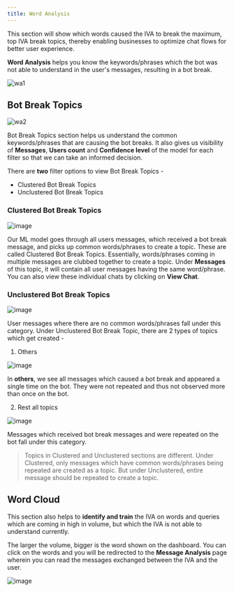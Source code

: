 ```yaml
---
title: Word Analysis
---
```


This section will show which words caused the IVA to break the maximum, top IVA break topics, thereby enabling businesses to optimize chat flows for better user experience.

**Word Analysis** helps you know the keywords/phrases which the bot was not able to understand in the user's messages, resulting in a bot break. 

![wa1](https://user-images.githubusercontent.com/75118325/111724721-c2810880-888b-11eb-9717-c6d41aa0ba99.png)

## Bot Break Topics

![wa2](https://user-images.githubusercontent.com/75118325/111725087-6cf92b80-888c-11eb-978b-542922b0f7ec.png)

Bot Break Topics section helps us understand the common keywords/phrases that are causing the bot breaks. It also gives us visibility of **Messages**, **Users count** and **Confidence level** of the model for each filter so that we can take an informed decision.

There are **two** filter options to view Bot Break Topics - 
* Clustered Bot Break Topics
* Unclustered Bot Break Topics

### Clustered Bot Break Topics

![image](https://user-images.githubusercontent.com/75118325/114655662-481c9a80-9d0a-11eb-9094-48ef2e6f999f.png)

Our ML model goes through all users messages, which received a bot break message, and picks up common words/phrases to create a topic. These are called Clustered Bot Break Topics. Essentially, words/phrases coming in multiple messages are clubbed together to create a topic. Under **Messages** of this topic, it will contain all user messages having the same word/phrase. You can also view these individual chats by clicking on **View Chat**.

### Unclustered Bot Break Topics

![image](https://user-images.githubusercontent.com/75118325/114660250-9afa5000-9d12-11eb-8b66-7d883f5a98c1.png)

User messages where there are no common words/phrases fall under this category. Under Unclustered Bot Break Topic, there are 2 types of topics which get created - 

1. Others

![image](https://user-images.githubusercontent.com/75118325/114660294-af3e4d00-9d12-11eb-8a19-e6222fbabe5e.png)

In **others**, we see all messages which caused a bot break and appeared a single time on the bot. They were not repeated and thus not observed more than once on the bot.

2. Rest all topics

![image](https://user-images.githubusercontent.com/75118325/114660360-d09f3900-9d12-11eb-9886-e3625e9eb019.png)

Messages which received bot break messages and were repeated on the bot fall under this category.

> Topics in Clustered and Unclustered sections are different. Under Clustered, only messages which have common words/phrases being repeated are created as a topic. But under Unclustered, entire message should be repeated to create a topic.

## Word Cloud

This section also helps to **identify and train** the IVA on words and queries which are coming in high in volume, but which the IVA is not able to understand currently.

The larger the volume, bigger is the word shown on the dashboard. You can click on the words and you will be redirected to the **Message Analysis** page wherein you can read the messages exchanged between the IVA and the user.

![image](https://user-images.githubusercontent.com/75118325/111904161-61b02680-8a6b-11eb-8a0c-d0f22a6cd811.png)
